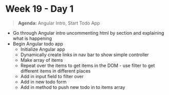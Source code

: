 # Week 19 - Day 1

> **Agenda:** Angular Intro, Start Todo App

* Go through Angular intro uncommenting html by section and explaining what is happening
* Begin Angular todo app
    * Initialize Angular app
    * Dynamically create links in nav bar to show simple controller
    * Make array of items
    * Repeat over the items to get items in the DOM - use filter to get different items in different places
    * Add in input field to filter over
    * Add in new todo form
    * Add in method to push new todo in to items array